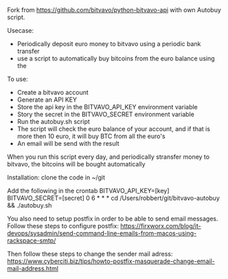 Fork from https://github.com/bitvavo/python-bitvavo-api with own Autobuy script.

Usecase:
- Periodically deposit euro money to bitvavo using a periodic bank transfer
- use a script to automatically buy bitcoins from the euro balance using the 

To use:
- Create a bitvavo account
- Generate an API KEY
- Store the api key in the BITVAVO_API_KEY environment variable
- Story the secret in the BITVAVO_SECRET environment variable
- Run the autobuy.sh script
- The script will check the euro balance of your account, and if that is more then 10 euro, it will buy BTC from all the euro's
- An email will be send with the result 

When you run this script every day, and periodically stransfer money to bitvavo, the bitcoins will be bought automatically

Installation:
clone the code in ~/git

Add the following in the crontab
BITVAVO_API_KEY=[key]
BITVAVO_SECRET=[secret]
0 6 * * *  cd /Users/robbert/git/bitvavo-autobuy && ./autobuy.sh 

You also need to setup postfix in order to be able to send email messages.
Follow these steps to configure postfix:
https://firxworx.com/blog/it-devops/sysadmin/send-command-line-emails-from-macos-using-rackspace-smtp/

Then follow these steps to change the sender mail adress:
https://www.cyberciti.biz/tips/howto-postfix-masquerade-change-email-mail-address.html


